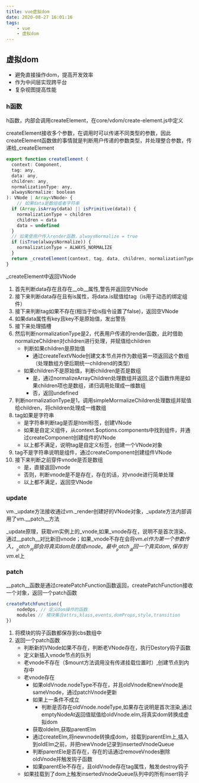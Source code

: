 ```yaml
---
title: vue虚拟dom
date: 2020-08-27 16:01:16
tags: 
    - vue
    - 虚拟dom
---
```


## 虚拟dom

- 避免直接操作dom，提高开发效率
- 作为中间层实现跨平台
- 复杂视图提高性能


### h函数

h函数，内部会调用createElement，在core/vdom/create-element.js中定义

createElement接收多个参数，在调用时可以传递不同类型的参数，因此createElement函数做的事情就是判断用户传递的参数类型，并处理整合参数，传递给_createElement

```js
export function createElement (
  context: Component,
  tag: any,
  data: any,
  children: any,
  normalizationType: any,
  alwaysNormalize: boolean
): VNode | Array<VNode> {
    // 如果data是数组或者字符串
  if (Array.isArray(data) || isPrimitive(data)) {
    normalizationType = children
    children = data
    data = undefined
  }
  // 如果使用户传入render函数，alwaysNormalize = true
  if (isTrue(alwaysNormalize)) {
    normalizationType = ALWAYS_NORMALIZE
  }
  return _createElement(context, tag, data, children, normalizationType)
}
```

_createElement中返回VNode

1. 首先判断data存在且存在__ob__属性,警告并返回空VNode
2. 接下来判断data存在且有is属性，将data.is赋值给tag（is用于动态的绑定组件<component v-bind:is="Com"/>）
3. 接下来判断tag如果不存在(相当于给is指令设置了false)，返回空VNode
4. 如果data属性有key且key不是原始值，发出警告
5. 接下来处理插槽
6. 然后判断normalizationType是2，代表用户传递的render函数，此时借助normalizeChildren对children进行处理，并赋值给children
   - 判断如果children是原始值
     - 通过createTextVNode创建文本节点并作为数组第一项返回这个数组（处理数组方便后期统一childrend的类型）
   - 如果children不是原始值，判断children是否是数组
     - 是，通过normalizeArrayChildren处理数组并返回,这个函数作用是如果children项也是数组，递归调用处理成一维数组
     - 否，返回undefined
7. 判断normalizationType是1，调用simpleMormalizeChildren处理数组并赋值给children，将children处理成一维数组
8. tag如果是字符串
   - 是字符串判断tag是否是html标签，创建VNode
   - 如果是自定义组件，从context.$options.components中找到组件，并通过createComponent创建组件的VNode
   - 以上都不满足，说明tag是自定义标签，创建一个VNode对象
9. tag不是字符串说明是组件，通过createComponent创建组件VNode
10. 接下来判断之前穿件vnode是否是数组
    - 是，直接返回vnode
    - 否则，判断vnode是不是存在，存在的话，对vnode进行简单处理
    - 以上都不满足，返回空VNode
  
### update

vm._update方法接收通过vm._render创建好的VNode对象，_update方法内部调用了vm.__patch__方法

_update原理，获取vm实例上的_vnode,如果_vnode存在，说明不是首次渲染，通过__patch__对比新旧vnode；如果_vnode不存在会将vm.$el作为第一个参数传入，__patch__内部会将真实dom处理成vnode。最中__patch__返回一个真实dom,保存到vm.$el上

### __patch__

__patch__函数是通过createPatchFunction函数返回，createPatchFunction接收一个对象，返回一个patch函数

```js
createPatchFunction({
    nodeOps, // 定义dom操作的函数
    modules // 模块集合attrs,klass,events,domProps,style,transition     指令，ref
})
```

1. 将模块的钩子函数都保存到cbs数组中
2. 返回一个patch函数
   - 判断新的VNode如果不存在，判断老VNode存在，执行Destory钩子函数
   - 定义新插入vnode节点的队列
   - 老vnode不存在（$mount方法调用没有传递挂载位置时）,创建节点到内存中
   - 老vnode存在
       - 如果oldVnode.nodeType不存在，并且oldVnode和newVnode是sameVnode，通过patchVnode更新
       - 如果上一条件不成立
           - 判断是否存在oldVnode.nodeType,如果存在说明是首次渲染,通过emptyNodeAt返回值赋值给oldVnode.elm,将真实dom转换成虚拟dom
       - 获取oldelm,获取parentElm
       - 通过createElm,将newvnode转换成dom，挂载到parentElm上,插入到oldElm之前，并把newVnode记录到insertedVnodeQueue
       - 判断parentEle是否存在，存在的话通过removeVnodes删除oldVnode并触发钩子函数
       - 如果parentEle不存在，且oldVnode存在tag属性，触发destroy钩子
   - 如果挂载到了dom上触发insertedVnodeQueue队列中的所有insert钩子
